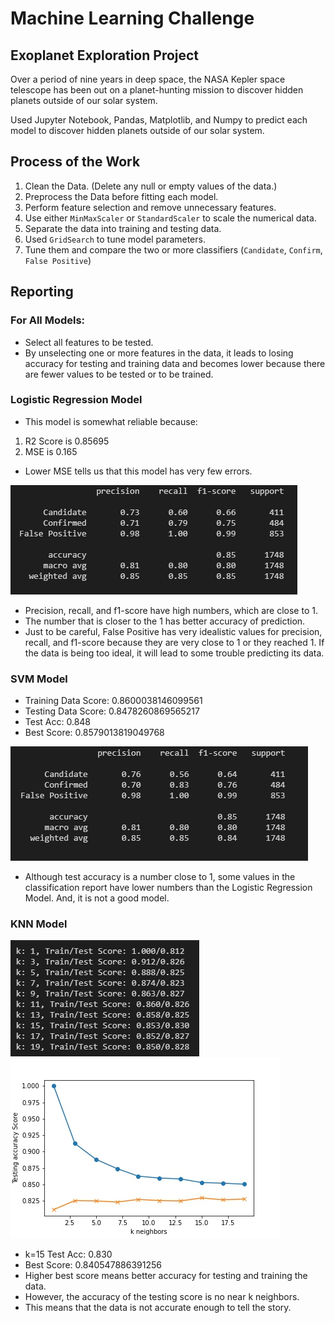 # Machine Learning Challenge
## Exoplanet Exploration Project

Over a period of nine years in deep space, the NASA Kepler space telescope has been out on a planet-hunting mission to discover hidden planets outside of our solar system.

Used Jupyter Notebook, Pandas, Matplotlib, and Numpy to predict each model to discover hidden planets outside of our solar system. 

## Process of the Work

1. Clean the Data. (Delete any null or empty values of the data.)
2. Preprocess the Data before fitting each model.
3. Perform feature selection and remove unnecessary features.
4. Use either `MinMaxScaler` or `StandardScaler` to scale the numerical data.
5. Separate the data into training and testing data.
6. Used `GridSearch` to tune model parameters.
7. Tune them and compare the two or more classifiers (`Candidate`, `Confirm`, `False Positive`)

## Reporting

### For All Models:

* Select all features to be tested.
* By unselecting one or more features in the data, it leads to losing accuracy for testing and training data and becomes lower because there are fewer values to be tested or to be trained.
### Logistic Regression Model

* This model is somewhat reliable because: 
1. R2 Score is 0.85695 
2. MSE is 0.165 
* Lower MSE tells us that this model has very few errors. 

!['Logistic Regression Class Report'](Images/LogisticRegression.png)

* Precision, recall, and f1-score have high numbers, which are close to 1. 
* The number that is closer to the 1 has better accuracy of prediction.
* Just to be careful, False Positive has very idealistic values for precision, recall, and f1-score because they are very close to 1 or they reached 1. If the data is being too ideal, it will lead to some trouble predicting its data. 

### SVM Model

* Training Data Score: 0.8600038146099561
* Testing Data Score: 0.8478260869565217
* Test Acc: 0.848
* Best Score: 0.8579013819049768

!['SVM Class Report'](Images/svm.png)

* Although test accuracy is a number close to 1, some values in the classification report have lower numbers than the Logistic Regression Model. And, it is not a good model.

### KNN Model

!['KNN Class Report'](Images/knn1.png)
!['KNN Testing Acc. Score'](Images/KNN_testing_acc_score.jpg)

* k=15 Test Acc: 0.830
* Best Score: 0.840547886391256
* Higher best score means better accuracy for testing and training the data.
* However, the accuracy of the testing score is no near k neighbors. 
* This means that the data is not accurate enough to tell the story. 
